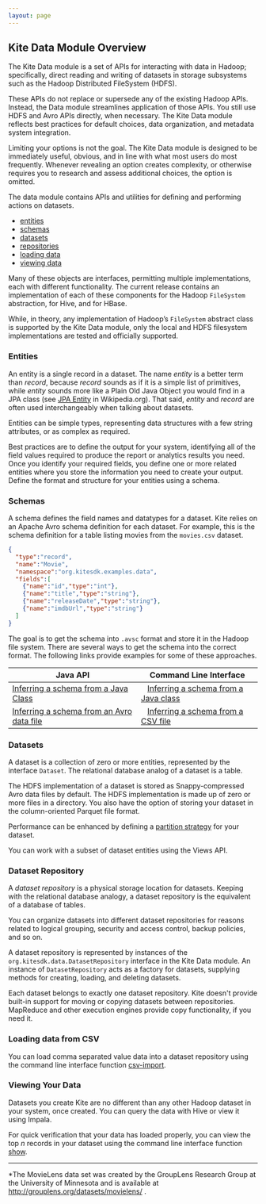 ```yaml
---
layout: page
---
```


## Kite Data Module Overview

The Kite Data module is a set of APIs for interacting with data in Hadoop; specifically, direct reading and writing of datasets in storage subsystems such as the Hadoop Distributed FileSystem (HDFS).

These APIs do not replace or supersede any of the existing Hadoop APIs. Instead, the Data module streamlines application of those APIs. You still use HDFS and Avro APIs directly, when necessary. The Kite Data module reflects best practices for default choices, data organization, and metadata system integration.

Limiting your options is not the goal. The Kite Data module is designed to be immediately useful, obvious, and in line with what most users do most frequently. Whenever revealing an option creates complexity, or otherwise requires you to research and assess additional choices, the option is omitted.

The data module contains APIs and utilities for defining and performing actions on datasets.

* <a href="#entities">entities</a>
* <a href="#schemas">schemas</a>
* <a href="#datasets">datasets</a>
* <a href="#repositories">repositories</a>
* <a href="#loading">loading data</a>
* <a href="#viewing">viewing data</a>

Many of these objects are interfaces, permitting multiple implementations, each with different functionality. The current release contains an implementation of each of these components for the Hadoop `FileSystem` abstraction, for Hive, and for HBase.

While, in theory, any implementation of Hadoop’s `FileSystem` abstract class is supported by the Kite Data module, only the local and HDFS filesystem implementations are tested and officially supported.


### Entities

An entity is a single record in a dataset. The name _entity_ is a better term than _record_, because _record_ sounds as if it is a simple list of primitives, while _entity_ sounds more like a Plain Old Java Object you would find in a JPA class (see [JPA Entity](https://en.wikipedia.org/wiki/Java_Persistence_API#Entities) in Wikipedia.org). That said, _entity_ and _record_ are often used interchangeably when talking about datasets. 

Entities can be simple types, representing data structures with a few string attributes, or as complex as required.

Best practices are to define the output for your system, identifying all of the field values required to produce the report or analytics results you need. Once you identify your required fields, you define one or more related entities where you store the information you need to create your output. Define the format and structure for your entities using a schema.


### Schemas

A schema defines the field names and datatypes for a dataset. Kite relies on an Apache Avro schema definition for each dataset. For example, this is the schema definition for a table listing movies from the `movies.csv` dataset.

```json
{
  "type":"record",
  "name":"Movie",
  "namespace":"org.kitesdk.examples.data",
  "fields":[
    {"name":"id","type":"int"},
    {"name":"title","type":"string"},
    {"name":"releaseDate","type":"string"},
    {"name":"imdbUrl","type":"string"}
  ]
}
```

The goal is to get the schema into `.avsc` format and store it in the Hadoop file system. There are several ways to get the schema into the correct format. The following links provide examples for some of these approaches.

| Java API | Command Line Interface |
| --------- | ----------------------- |
| [Inferring a schema from a Java Class](../Inferring-a-Schema-from-a-Java-Class/)&nbsp;&nbsp;&nbsp;|&nbsp;&nbsp;&nbsp;[Inferring a schema from a Java class](../Kite-Dataset-Command-Line-Interface/index.html#objSchema)|
| [Inferring a schema from an Avro data file](../Inferring-a-Schema-from-an-Avro-Data-File)&nbsp;&nbsp;&nbsp;|&nbsp;&nbsp;&nbsp;[Inferring a schema from a CSV file](../Kite-Dataset-Command-Line-Interface/index.html#csvSchema)|



### Datasets
A dataset is a collection of zero or more entities, represented by the interface `Dataset`. The relational database analog of a dataset is a table.

The HDFS implementation of a dataset is stored as Snappy-compressed Avro data files by default. The HDFS implementation is made up of zero or more files in a directory. You also have the option of storing your dataset in the column-oriented Parquet file format.

Performance can be enhanced by defining a [partition strategy](../Partitioned-Datasets) for your dataset.

You can work with a subset of dataset entities using the Views API.

<a name="repositories" />

### Dataset Repository

A _dataset repository_ is a physical storage location for datasets. Keeping with the relational database analogy, a dataset repository is the equivalent of a database of tables.

You can organize datasets into different dataset repositories for reasons related to logical grouping, security and access control, backup policies, and so on.

A dataset repository is represented by instances of the `org.kitesdk.data.DatasetRepository` interface in the Kite Data module. An instance of `DatasetRepository` acts as a factory for datasets, supplying methods for creating, loading, and deleting datasets.

Each dataset belongs to exactly one dataset repository. Kite doesn&apos;t provide built-in support for moving or copying datasets between repositories. MapReduce and other execution engines provide copy functionality, if you need it.

<a name="loading" />

### Loading data from CSV

You can load comma separated value data into a dataset repository using the command line interface function [csv-import](../Kite-Dataset-Command-Line-Interface/index.html#csvImport). 

<a name="viewing" />

### Viewing Your Data

Datasets you create Kite are no different than any other Hadoop dataset in your system, once created. You can query the data with Hive or view it using Impala.

For quick verification that your data has loaded properly, you can view the top _n_ records in your dataset using the command line interface function [show](../Kite-Dataset-Command-Line-Interface/index.html#show).

---
*The MovieLens data set was created by the GroupLens Research Group at the University of Minnesota and is available at <a href="http://grouplens.org/datasets/movielens/">http://grouplens.org/datasets/movielens/</a> .
